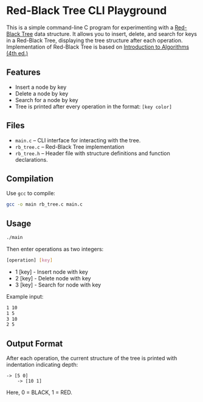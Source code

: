# Red-Black Tree CLI Playground

This is a simple command-line C program for experimenting with a [Red-Black Tree](https://en.wikipedia.org/wiki/Red%E2%80%93black_tree) data structure.
It allows you to insert, delete, and search for keys in a Red-Black Tree, displaying the tree structure after each operation.
Implementation of Red-Black Tree is based on [Introduction to Algorithms (4th ed.)](https://mitpress.mit.edu/9780262046305/introduction-to-algorithms/)

## Features

- Insert a node by key
- Delete a node by key
- Search for a node by key
- Tree is printed after every operation in the format: `[key color]`

## Files

- `main.c` – CLI interface for interacting with the tree.
- `rb_tree.c` – Red-Black Tree implementation
- `rb_tree.h` – Header file with structure definitions and function declarations.

## Compilation

Use `gcc` to compile:

```bash
gcc -o main rb_tree.c main.c
```

## Usage

```bash
./main
```

Then enter operations as two integers:

```bash
[operation] [key]
```
 - 1 [key] - Insert node with key
 - 2 [key] - Delete node with key
 - 3 [key] - Search for node with key


Example input:
```bash
1 10
1 5
3 10
2 5
```

## Output Format
After each operation, the current structure of the tree is printed with indentation indicating depth:
```
-> [5 0]
    -> [10 1]
```
Here, 0 = BLACK, 1 = RED.
